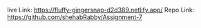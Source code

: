 live Link: https://fluffy-gingersnap-d2d389.netlify.app/
Repo Link: https://github.com/shehabRabby/Assignment-7